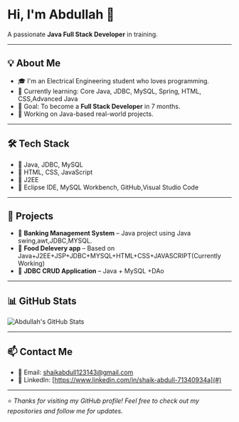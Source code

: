 # Hi, I'm Abdullah 👋  
A passionate **Java Full Stack Developer** in training.  

---

## 💡 About Me
- 🎓 I'm an Electrical Engineering student who loves programming.
- 🔭 Currently learning: Core Java, JDBC, MySQL, Spring, HTML, CSS,Advanced Java
- 🎯 Goal: To become a **Full Stack Developer** in 7 months.
- 💼 Working on Java-based real-world projects.

---

## 🛠️ Tech Stack
- 🔹 Java, JDBC, MySQL
- 🔹 HTML, CSS, JavaScript
- 🔹 J2EE
- 🔹 Eclipse IDE, MySQL Workbench, GitHub,Visual Studio Code

---

## 💼 Projects
- 📘 **Banking Management System** – Java project using Java swing,awt,JDBC,MYSQL.
- 🧠 **Food Delevery app** – Based on Java+J2EE+JSP+JDBC+MYSQL+HTML+CSS+JAVASCRIPT(Currently Working)
- 🔄 **JDBC CRUD Application** – Java + MySQL +DAo

---

## 📊 GitHub Stats
![Abdullah's GitHub Stats](https://github-readme-stats.vercel.app/api?username=Abdullah-Java-developer&show_icons=true&theme=tokyonight)

---

## 📫 Contact Me
- 💌 Email: shaikabdull123143@gmail.com
- 🔗 LinkedIn: [https://www.linkedin.com/in/shaik-abdull-71340934a](#)

---

⭐ *Thanks for visiting my GitHub profile! Feel free to check out my repositories and follow me for updates.*
